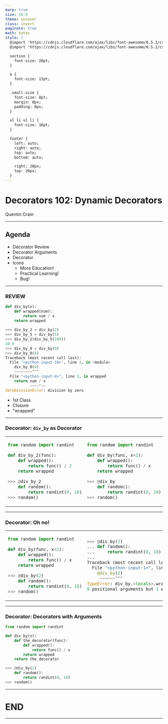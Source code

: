 ```yaml
---
marp: true
size: 16:9
theme: uncover
class: invert
paginate: true
math: katex
style: |
  @import 'https://cdnjs.cloudflare.com/ajax/libs/font-awesome/6.5.1/css/fontawesome.min.css';
  @import 'https://cdnjs.cloudflare.com/ajax/libs/font-awesome/6.5.1/css/solid.min.css';

  section {
    font-size: 20pt;
  }

  a {
    font-size: 13pt;
  }

  .small-size {
    font-size: 8pt;
    margin: 0px;
    padding: 0px;
  }

  ul li ul li {
    font-size: 16pt;
  }

  footer {
    left: auto;
    right: auto;
    top: auto;
    bottom: auto;

    right: 20px;
    top: 20px;
  }
---
```


# Decorators 102: Dynamic Decorators

Quentin Crain

---

## Agenda

- Decorator Review
- Decorator Arguments
- Decorator
- Icons
    - <span class="fa-solid fa-brain"> More Education!</span>
    - <span class="fa-solid fa-laptop-code"> Practical Learning!</span>
    - <span class="fa-solid fa-virus-covid"> Bug!</span>

---

### REVIEW

```python
def div_by(x):
    def wrapped(num):
        return num / x
    return wrapped
    
>>> div_by_2 = div_by(2)
>>> div_by_5 = div_by(5)
>>> div_by_2(div_by_5(100))
10.0
>>> div_by_0 = div_by(0)
>>> div_by_0(4)
Traceback (most recent call last):
  File "<python-input-10>", line 1, in <module>
    div_by_0(4)
    ~~~~~~~~^^^
  File "<python-input-4>", line 3, in wrapped
    return num / x
           ~~~~^~~
ZeroDivisionError: division by zero
```

* 1st Class
* Closure
* <span class="fa-solid fa-virus-covid"> "wrapped"</span>

---

### Decorator: `div_by` as Decorator

<table width="100%">
<tr><td width="50%">

```python
from random import randint

def div_by_2(func):
    def wrapped():
        return func() / 2
    return wrapped

>>> @div_by_2
    def random():
        return randint(0, 10)
>>> random()
```

</td><td>

```python
from random import randint

def div_by(func, x=2):
    def wrapped():
        return func() / x
    return wrapped

>>> @div_by
    def random():
        return randint(0, 10)
>>> random()
```

</td></tr>
</table>

---

### Decorator: Oh no!

<table width="100%">
<tr><td width="50%">

```python
from random import randint

def div_by(func, x=2):
    def wrapped():
        return func() / x
    return wrapped

>>> @div_by(2)
    def random():
        return randint(0, 10)
>>> random()
```

</td><td width="50%">

```python
>>> @div_by(2)
... def random():
...     return randint(0, 10)
...
Traceback (most recent call last):
  File "<python-input-1>", line 1, in <module>
    @div_by(2)
     ~~~~~~^^^
TypeError: div_by.<locals>.wrapped() takes
0 positional arguments but 1 was given
```

</td></tr>
</table>

---

### Decorator: Decorators with Arguments

```python
from random import randint

def div_by(x):
    def the_decorator(func):
        def wrapped():
            return func() / x
        return wrapped
    return the_decorator

>>> @div_by(2)
    def random():
        return randint(0, 10)
>>> random()
```

---

# END

---
